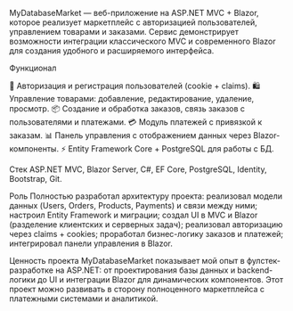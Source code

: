 MyDatabaseMarket — веб-приложение на ASP.NET MVC + Blazor, которое реализует маркетплейс с авторизацией пользователей, управлением товарами и заказами. 
Сервис демонстрирует возможности интеграции классического MVC и современного Blazor для создания удобного и расширяемого интерфейса.

Функционал

🔐 Авторизация и регистрация пользователей (cookie + claims).
🛍 Управление товарами: добавление, редактирование, удаление, просмотр.
📦 Создание и обработка заказов, связь заказов с пользователями и платежами.
💳 Модуль платежей с привязкой к заказам.
📊 Панель управления с отображением данных через Blazor-компоненты.
⚡️ Entity Framework Core + PostgreSQL для работы с БД.

Стек
ASP.NET MVC, Blazor Server, C#, EF Core, PostgreSQL, Identity, Bootstrap, Git.

Роль
Полностью разработал архитектуру проекта:
реализовал модели данных (Users, Orders, Products, Payments) и связи между ними;
настроил Entity Framework и миграции;
создал UI в MVC и Blazor (разделение клиентских и серверных задач);
реализовал авторизацию через claims + cookies;
проработал бизнес-логику заказов и платежей;
интегрировал панели управления в Blazor.

Ценность проекта
MyDatabaseMarket показывает мой опыт в фулстек-разработке на ASP.NET: от проектирования базы данных и backend-логики до UI и интеграции Blazor для динамических компонентов. 
Этот проект можно развивать в сторону полноценного маркетплейса с платежными системами и аналитикой.
